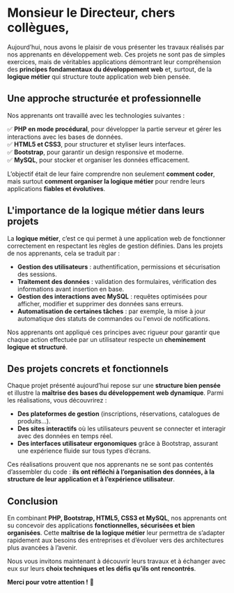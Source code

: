 # Monsieur le Directeur, chers collègues,

Aujourd’hui, nous avons le plaisir de vous présenter les travaux réalisés par nos apprenants en développement web. Ces projets ne sont pas de simples exercices, mais de véritables applications démontrant leur compréhension des **principes fondamentaux du développement web** et, surtout, de la **logique métier** qui structure toute application web bien pensée.

## Une approche structurée et professionnelle

Nos apprenants ont travaillé avec les technologies suivantes :

✅ **PHP en mode procédural**, pour développer la partie serveur et gérer les interactions avec les bases de données.  
✅ **HTML5 et CSS3**, pour structurer et styliser leurs interfaces.  
✅ **Bootstrap**, pour garantir un design responsive et moderne.  
✅ **MySQL**, pour stocker et organiser les données efficacement.  

L’objectif était de leur faire comprendre non seulement **comment coder**, mais surtout **comment organiser la logique métier** pour rendre leurs applications **fiables et évolutives**.

## L'importance de la logique métier dans leurs projets

La **logique métier**, c’est ce qui permet à une application web de fonctionner correctement en respectant les règles de gestion définies. Dans les projets de nos apprenants, cela se traduit par :

- **Gestion des utilisateurs** : authentification, permissions et sécurisation des sessions.
- **Traitement des données** : validation des formulaires, vérification des informations avant insertion en base.
- **Gestion des interactions avec MySQL** : requêtes optimisées pour afficher, modifier et supprimer des données sans erreurs.
- **Automatisation de certaines tâches** : par exemple, la mise à jour automatique des statuts de commandes ou l'envoi de notifications.

Nos apprenants ont appliqué ces principes avec rigueur pour garantir que chaque action effectuée par un utilisateur respecte un **cheminement logique et structuré**.

## Des projets concrets et fonctionnels

Chaque projet présenté aujourd’hui repose sur une **structure bien pensée** et illustre la **maîtrise des bases du développement web dynamique**. Parmi les réalisations, vous découvrirez :

- **Des plateformes de gestion** (inscriptions, réservations, catalogues de produits…).
- **Des sites interactifs** où les utilisateurs peuvent se connecter et interagir avec des données en temps réel.
- **Des interfaces utilisateur ergonomiques** grâce à Bootstrap, assurant une expérience fluide sur tous types d’écrans.

Ces réalisations prouvent que nos apprenants ne se sont pas contentés d’assembler du code : **ils ont réfléchi à l’organisation des données, à la structure de leur application et à l’expérience utilisateur**.

## Conclusion

En combinant **PHP, Bootstrap, HTML5, CSS3 et MySQL**, nos apprenants ont su concevoir des applications **fonctionnelles, sécurisées et bien organisées**. Cette **maîtrise de la logique métier** leur permettra de s’adapter rapidement aux besoins des entreprises et d’évoluer vers des architectures plus avancées à l’avenir.

Nous vous invitons maintenant à découvrir leurs travaux et à échanger avec eux sur leurs **choix techniques et les défis qu’ils ont rencontrés**.

**Merci pour votre attention !** 🚀
